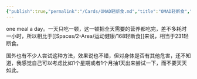 ```yaml
---
{"publish":true,"permalink":"/Cards/OMAD轻断食.md","title":"OMAD轻断食","created":"2022-12-09","modified":"2023-03-14","cssclasses":""}
---
```



one meal a day。一天只吃一顿，这一顿把全天需要的营养都吃完，差不多耗时一小时，所以相比于[[Spaces/2-Area/运动健康/168轻断食]]来说，相当于231轻断食。

国外也有不少人尝试这种方法，效果说也不错，但对身体是否有其他危害，还不知道，我感觉自己可以考虑比如1个星期或者1个月抽1天出来尝试一下，而不要天天如此。